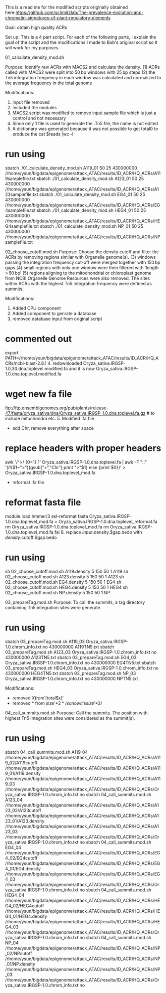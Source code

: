 This is a read me for the modified scripts originally obtained here:https://github.com/schmitzlab/The-prevalence-evolution-and-chromatin-signatures-of-plant-regulatory-elements

Goal: obtain high quality ACRs

Set up: This is a 4 part script. For each of the following parts, I explain the goal of the script and the modifications I made to Bob's original script so it will work for my purposes.

01_calculate_density_mod.sh

Purpose: Identify raw ACRs with MACS2 and calculate the density.
(1) ACRs called with MACS2 were split into 50 bp windows with 25 bp steps
(2) the Tn5 integration frequency in each window was calculated and normalized to the average frequency in the total genome

Modifications: 
1. Input file removed
2. Included the modules
3. MACS2 script was modified to remove input sample file which is just a control and not necessary
4. Since only 1 file is used to generate the .Tn5 file, the name is not edited
5. A dictionary was generated because it was not possible to get total0 to produce the cat $reads |wc -l

# run using
sbatch ./01_calculate_density_mod.sh A119_01 50 25 430000000 /rhome/ysun/bigdata/epigenome/attack_ATAC/results/ID_ACR/HQ_ACRs/A119samplefile.txt
sbatch ./01_calculate_density_mod.sh A123_01 50 25 430000000 /rhome/ysun/bigdata/epigenome/attack_ATAC/results/ID_ACR/HQ_ACRs/A123samplefile.txt
sbatch ./01_calculate_density_mod.sh EG4_01 50 25 430000000 /rhome/ysun/bigdata/epigenome/attack_ATAC/results/ID_ACR/HQ_ACRs/EG4samplefile.txt
sbatch ./01_calculate_density_mod.sh HEG4_01 50 25 430000000 /rhome/ysun/bigdata/epigenome/attack_ATAC/results/ID_ACR/HQ_ACRs/HEG4samplefile.txt
sbatch ./01_calculate_density_mod.sh NP_01 50 25 430000000 /rhome/ysun/bigdata/epigenome/attack_ATAC/results/ID_ACR/HQ_ACRs/NPsamplefile.txt



02_choose_cutoff.mod.sh
Purpose: Choose the density cutoff and filter the ACRs by removing regions similar with Organelle genome(s).
(3) windows passing the integration frequency cut-off were merged together with 150 bp gaps
(4) small regions with only one window were then filtered with ‘length > 50 bp’
(5) regions aligning to the mitochondrial or chloroplast genome from NCBI Organelle Genome Resources were also removed. The sites within ACRs with the highest Tn5 integration frequency were defined as summits.

Modifications: 
1. Added CPU component
2. Added component to genrate a database
3. removed database input from original script
# commented out
export PATH=/rhome/ysun/bigdata/epigenome/attack_ATAC/results/ID_ACR/HQ_ACRs/ncbi-blast-2.8.1
4. redownloaded Oryza_sativa.IRGSP-1.0.30.dna.toplevel.modified.fa and it is now Oryza_sativa.IRGSP-1.0.dna.toplevel.modified.fa
# wget new fa file
ftp://ftp.ensemblgenomes.org/pub/plants/release-47/fasta/oryza_sativa/dna/Oryza_sativa.IRGSP-1.0.dna.toplevel.fa.gz
    # to include mitochondra etc. 
5. Modified .fa file
- add Chr, remove everything after space
# replace headers with proper headers
awk '/^>/ {$0=$1} 1' Oryza_sativa.IRGSP-1.0.dna.toplevel.fa | awk -F "::" '{if($1~">"){gsub(">","Chr");print ">"$1} else {print $0}}' > Oryza_sativa.IRGSP-1.0.dna.toplevel_mod.fa
- reformat .fa file
# reformat fasta file
module load hmmer/3
esl-reformat fasta Oryza_sativa.IRGSP-1.0.dna.toplevel_mod.fa > Oryza_sativa.IRGSP-1.0.dna.toplevel_reformat.fa
rm Oryza_sativa.IRGSP-1.0.dna.toplevel_mod.fa
rm Oryza_sativa.IRGSP-1.0.dna.toplevel_mod.fa.fai
6. replace $input.$density.$gap.bedo with $density.$cutoff.$gap.bedo

# run using
sh 02_choose_cutoff.mod.sh A119.density 5 150 50 1 A119
sh 02_choose_cutoff.mod.sh A123.density 5 150 50 1 A123
sh 02_choose_cutoff.mod.sh EG4.density 5 150 50 1 EG4
sh 02_choose_cutoff.mod.sh HEG4.density 5 150 50 1 HEG4
sh 02_choose_cutoff.mod.sh NP.density 5 150 50 1 NP


03_prepareTag.mod.sh
Purpose: To call the summits, a tag directory containing Tn5 integration sites were generate.

# run using
sbatch 03_prepareTag.mod.sh  A119_03 Oryza_sativa.IRGSP-1.0.chrom_info.txt no 430000000 A119TN5.txt
sbatch 03_prepareTag.mod.sh  A123_03 Oryza_sativa.IRGSP-1.0.chrom_info.txt no 430000000 A123TN5.txt
sbatch 03_prepareTag.mod.sh  EG4_03 Oryza_sativa.IRGSP-1.0.chrom_info.txt no 430000000 EG4TN5.txt
sbatch 03_prepareTag.mod.sh  HEG4_03 Oryza_sativa.IRGSP-1.0.chrom_info.txt no 430000000 HEG4TN5.txt
sbatch 03_prepareTag.mod.sh  NP_03 Oryza_sativa.IRGSP-1.0.chrom_info.txt no 430000000 NPTN5.txt


Modifications: 
- removed $X from '$[total$x]'
- removed * from size'*$2*/ so now it's size'*$2/

04_call_summits.mod.sh
Purpose: Call the summits. The position with highest Tn5 Integration sites were considered as the summit(s).

# run using
sbatch 04_call_summits.mod.sh A119_04 /rhome/ysun/bigdata/epigenome/attack_ATAC/results/ID_ACR/HQ_ACRs/A119_02/A119cutoff /rhome/ysun/bigdata/epigenome/attack_ATAC/results/ID_ACR/HQ_ACRs/A119_01/A119.density /rhome/ysun/bigdata/epigenome/attack_ATAC/results/ID_ACR/HQ_ACRs/A119_03 /rhome/ysun/bigdata/epigenome/attack_ATAC/results/ID_ACR/HQ_ACRs/Oryza_sativa.IRGSP-1.0.chrom_info.txt no
sbatch 04_call_summits.mod.sh A123_04 /rhome/ysun/bigdata/epigenome/attack_ATAC/results/ID_ACR/HQ_ACRs/A123_02/A123cutoff /rhome/ysun/bigdata/epigenome/attack_ATAC/results/ID_ACR/HQ_ACRs/A123_01/A123.density /rhome/ysun/bigdata/epigenome/attack_ATAC/results/ID_ACR/HQ_ACRs/A123_03 /rhome/ysun/bigdata/epigenome/attack_ATAC/results/ID_ACR/HQ_ACRs/Oryza_sativa.IRGSP-1.0.chrom_info.txt no
sbatch 04_call_summits.mod.sh EG4_04 /rhome/ysun/bigdata/epigenome/attack_ATAC/results/ID_ACR/HQ_ACRs/EG4_02/EG4cutoff /rhome/ysun/bigdata/epigenome/attack_ATAC/results/ID_ACR/HQ_ACRs/EG4_01/EG4.density /rhome/ysun/bigdata/epigenome/attack_ATAC/results/ID_ACR/HQ_ACRs/EG4_03 /rhome/ysun/bigdata/epigenome/attack_ATAC/results/ID_ACR/HQ_ACRs/Oryza_sativa.IRGSP-1.0.chrom_info.txt no
sbatch 04_call_summits.mod.sh HEG4_04 /rhome/ysun/bigdata/epigenome/attack_ATAC/results/ID_ACR/HQ_ACRs/HEG4_02/HEG4cutoff /rhome/ysun/bigdata/epigenome/attack_ATAC/results/ID_ACR/HQ_ACRs/HEG4_01/HEG4.density /rhome/ysun/bigdata/epigenome/attack_ATAC/results/ID_ACR/HQ_ACRs/HEG4_03 /rhome/ysun/bigdata/epigenome/attack_ATAC/results/ID_ACR/HQ_ACRs/Oryza_sativa.IRGSP-1.0.chrom_info.txt no
sbatch 04_call_summits.mod.sh NP_04 /rhome/ysun/bigdata/epigenome/attack_ATAC/results/ID_ACR/HQ_ACRs/NP_02/NPcutoff /rhome/ysun/bigdata/epigenome/attack_ATAC/results/ID_ACR/HQ_ACRs/NP_01/NP.density /rhome/ysun/bigdata/epigenome/attack_ATAC/results/ID_ACR/HQ_ACRs/NP_03 /rhome/ysun/bigdata/epigenome/attack_ATAC/results/ID_ACR/HQ_ACRs/Oryza_sativa.IRGSP-1.0.chrom_info.txt no
